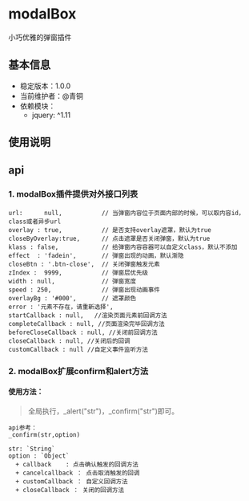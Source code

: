 # modalBox

小巧优雅的弹窗插件

## 基本信息
 + 稳定版本：1.0.0
 + 当前维护者：@青铜
 + 依赖模块：
   	+ jquery: ^1.11

## 使用说明


## api

### 1. modalBox插件提供对外接口列表

```
url:      null,           // 当弹窗内容位于页面内部的时候，可以取内容id，class或者异步url
overlay : true,           // 是否支持overlay遮罩，默认为true
closeByOverlay:true,      // 点击遮罩是否关闭弹窗，默认为true
klass : false,            // 给弹窗内容容器可以自定义class，默认不添加
effect  : 'fadein',       // 弹窗出现的动画，默认渐隐
closeBtn : '.btn-close',  // 关闭弹窗触发元素
zIndex :  9999,           // 弹窗层优先级
width : null,             // 弹窗宽度
speed : 250,              // 弹窗出现动画事件
overlayBg : '#000',       // 遮罩颜色
error : '元素不存在，请重新选择',
startCallback : null,   //渲染页面元素前回调方法
completeCallback : null, //页面渲染完毕回调方法
beforeCloseCallback : null, //关闭前回调方法
closeCallback : null, //关闭后的回调
customCallback : null //自定义事件监听方法

```

### 2. modalBox扩展confirm和alert方法

#### 使用方法：
> 全局执行，_alert("str")，_confirm("str")即可。

```
api参考：
_confirm(str,option)

str: `String`
option : `Object`
  + callback    : 点击确认触发的回调方法
  + cancelcallback ： 点击取消触发的回调
  + customCallback ： 自定义回调方法
  + closeCallback ： 关闭的回调方法

```

